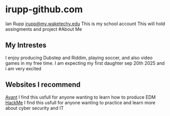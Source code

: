 # irupp-github.com
Ian Rupp
irupp@my.waketechy.edu
This is my school account 
This will hold assingments and project
#About Me
## My Intrestes
I enjoy producing Dubstep and Riddim, playing soccer, and also video games in my free time. I am expecting my first daughter sep 20th 2025 and i am very excited
## Websites I recommend 
[Avant](https://avantsamples.com/courses/samplifire-producers-guide/) I find this usfull for anyone wanting to learn how to produce EDM
[HackMe](https://tryhackme.com/paths) I find this usfull for anyone wanting to practice and learn more about cyber security and IT
